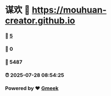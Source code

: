 # 谋欢 :link: https://mouhuan-creator.github.io 
### :page_facing_up: [5](https://mouhuan-creator.github.io/tag.html) 
### :speech_balloon: 0 
### :hibiscus: 5487 
### :alarm_clock: 2025-07-28 08:54:25 
### Powered by :heart: [Gmeek](https://github.com/Meekdai/Gmeek)
